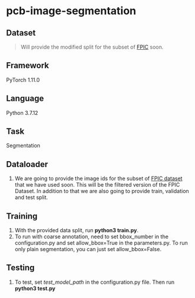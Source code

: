 # pcb-image-segmentation
## Dataset
>Will provide the modified split for the subset of [FPIC](https://arxiv.org/abs/2202.08414) soon.
## Framework
PyTorch 1.11.0
## Language
Python 3.7.12
## Task
Segmentation
## Dataloader
1. We are going to provide the image ids for the subset of [FPIC dataset](https://arxiv.org/abs/2202.08414) that we have used soon. This will be the filtered version of the FPIC Dataset. In addition to that we are also going to provide train, validation and test split. <br />
## Training
1. With the provided data split, run **python3 train.py**.<br />
2. To run with coarse annotation, need to set bbox_number in the configuration.py and set allow_bbox=True in the parameters.py. To run only plain segmentation, you can just set allow_bbox=False. <br/>
## Testing
1. To test, set *test_model_path* in the configuration.py file. Then run **python3 test.py**

